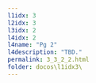 ```yaml
---
l1idx: 3
l2idx: 3
l3idx: 2
l4idx: 2
l4name: "Pg 2"
l4description: "TBD."
permalink: 3_3_2_2.html
folder: docos\l1idx3\
---
```

